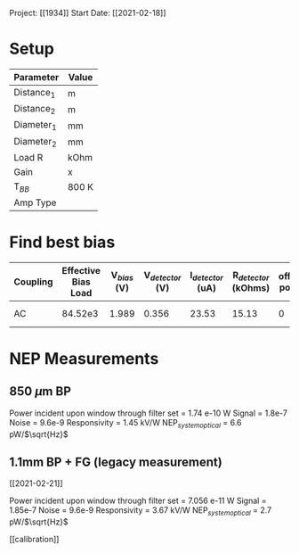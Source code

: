Project: [[1934]]
Start Date: [[2021-02-18]]

# Setup

| Parameter      | Value |
| -------------- | ----- |
| Distance$_{1}$ | m     |
| Distance$_{2}$ | m     |
| Diameter$_{1}$ | mm    |
| Diameter$_{2}$ | mm    |
| Load R         | kOhm  |
| Gain           | x     |
| T$_{BB}$       | 800 K |
| Amp Type       |       | 


# Find best bias

| Coupling | Effective Bias Load | V$_{bias}$ (V) | V$_{detector}$ (V) | I$_{detector}$ (uA) | R$_{detector}$ (kOhms) | offset posn. | 2mm Broad Signal | 50 kHz Noise | V$_{offset}$ | S:N    | micro |
| -------- | ------------------- | -------------- | ------------------ | ------------------- | ---------------------- | ------------ | ---------------- | ------------ | ------------ | ------ | ----- |
| AC       | 84.52e3             | 1.989          | 0.356              | 23.53               | 15.13                  | 0            | 6.496e-6         | 1.74e-8      | -0.777 V     | 373.33 | 1e-6  |
<!-- TBLFM: $11=($8/$9);%.2f -->
<!-- TBLFM: $5=(($3/$2)/$12);%.2f -->
<!-- TBLFM: $6=(($4/($5*$12))/1000);%.2f -->

# NEP Measurements

## 850 $\mu$m BP

Power incident upon window through filter set = 1.74 e-10 W
Signal = 1.8e-7
Noise = 9.6e-9
Responsivity = 1.45 kV/W
NEP$_{system optical}$ = 6.6 pW/$\sqrt{Hz}$

## 1.1mm BP + FG (legacy measurement)

[[2021-02-21]]

Power incident upon window through filter set = 7.056 e-11 W
Signal = 1.85e-7
Noise = 9.6e-9
Responsivity = 3.67 kV/W
NEP$_{system optical}$ = 2.7 pW/$\sqrt{Hz}$


[[calibration]]




